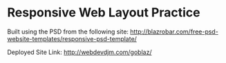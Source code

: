 # Responsive Web Layout Practice

Built using the PSD from the following site:
http://blazrobar.com/free-psd-website-templates/responsive-psd-template/

Deployed Site Link: http://webdevdjm.com/goblaz/

